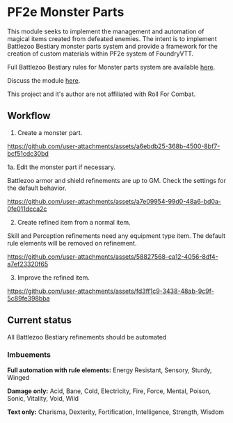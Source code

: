 # PF2e Monster Parts

This module seeks to implement the management and automation of magical items created from defeated enemies.
The intent is to implement Battlezoo Bestiary monster parts system and provide a framework for the creation of custom materials within PF2e system of FoundryVTT.

Full Battlezoo Bestiary rules for Monster parts system are available [here](https://pf2easy.com/index.php?id=19415).

Discuss the module [here](https://discord.com/channels/880968862240239708/1406595957390577774).

This project and it's author are not affiliated with Roll For Combat.

## Workflow

1. Create a monster part.

https://github.com/user-attachments/assets/a6ebdb25-368b-4500-8bf7-bcf51cdc30bd

1a. Edit the monster part if necessary.

Battlezoo armor and shield refinements are up to GM. Check the settings for the default behavior.

https://github.com/user-attachments/assets/a7e09954-99d0-48a6-bd0a-0fe011dcca2c

2. Create refined item from a normal item.

Skill and Perception refinements need any equipment type item. The default rule elements will be removed on refinement. 

https://github.com/user-attachments/assets/58827568-ca12-4056-8df4-a7ef23320f65

3. Improve the refined item.

https://github.com/user-attachments/assets/fd3ff1c9-3438-48ab-9c9f-5c89fe398bba

## Current status

All Battlezoo Bestiary refinements should be automated

### Imbuements

**Full automation with rule elements:** Energy Resistant, Sensory, Sturdy, Winged

**Damage only:** Acid, Bane, Cold, Electricity, Fire, Force, Mental, Poison, Sonic, Vitality, Void, Wild

**Text only:** Charisma, Dexterity, Fortification, Intelligence, Strength, Wisdom